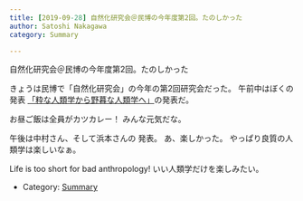 ```yaml
---
title: [2019-09-28] 自然化研究会＠民博の今年度第2回。たのしかった
author: Satoshi Nakagawa
category: Summary

---
```


自然化研究会＠民博の今年度第2回。たのしかった

 きょうは民博で「自然化研究会」の今年の第2回研究会だった。
午前中はぼくの発表
[「粋な人類学から野暮な人類学へ」](http://www.merapano.net/~satoshi/anthrop/works/paper-2/signs.html)の発表だ。

 お昼ご飯は全員がカツカレー！
みんな元気だな。

 午後は中村さん、そして浜本さんの
発表。
あ、楽しかった。
やっぱり良質の人類学は楽しいなぁ。

 Life is too short for bad anthropology!
いい人類学だけを楽しみたい。

- Category: [Summary](https://merapano.github.io/categories.html#Summary)

